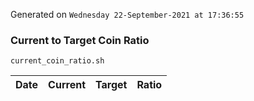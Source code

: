 Generated on `Wednesday 22-September-2021 at 17:36:55`

### Current to Target Coin Ratio
`current_coin_ratio.sh`

Date|Current|Target|Ratio
---|---|---|---
